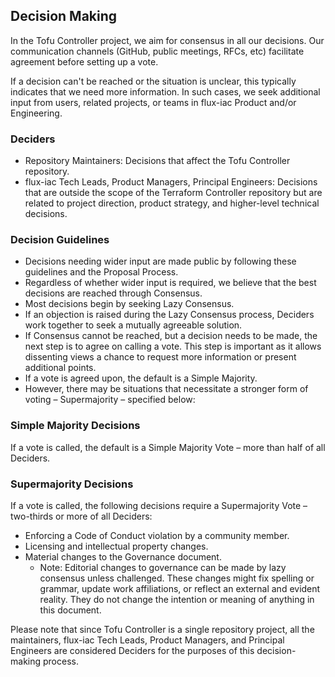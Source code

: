 ## Decision Making

In the Tofu Controller project, we aim for consensus in all our decisions.
Our communication channels (GitHub, public meetings, RFCs, etc) facilitate agreement before setting up a vote.

If a decision can't be reached or the situation is unclear,
this typically indicates that we need more information.
In such cases, we seek additional input from users, related projects, or teams in flux-iac Product and/or Engineering.

### Deciders

- Repository Maintainers: Decisions that affect the Tofu Controller repository.
- flux-iac Tech Leads, Product Managers, Principal Engineers: Decisions that are outside the scope of the Terraform
  Controller repository but are related to project direction, product strategy, and higher-level technical decisions.

### Decision Guidelines

- Decisions needing wider input are made public by following these guidelines and the Proposal Process.
- Regardless of whether wider input is required, we believe that the best decisions are reached through Consensus.
- Most decisions begin by seeking Lazy Consensus.
- If an objection is raised during the Lazy Consensus process, Deciders work together to seek a mutually agreeable
  solution.
- If Consensus cannot be reached, but a decision needs to be made, the next step is to agree on calling a vote. This
  step is important as it allows dissenting views a chance to request more information or present additional points.
- If a vote is agreed upon, the default is a Simple Majority.
- However, there may be situations that necessitate a stronger form of voting – Supermajority – specified below:

### Simple Majority Decisions

If a vote is called, the default is a Simple Majority Vote – more than half of all Deciders.

### Supermajority Decisions

If a vote is called, the following decisions require a Supermajority Vote – two-thirds or more of all Deciders:

- Enforcing a Code of Conduct violation by a community member.
- Licensing and intellectual property changes.
- Material changes to the Governance document.
    - Note: Editorial changes to governance can be made by lazy consensus unless challenged. These changes might fix
      spelling or grammar, update work affiliations, or reflect an external and evident reality. They do not change the
      intention or meaning of anything in this document.

Please note that since Tofu Controller is a single repository project, all the maintainers, flux-iac Tech Leads,
Product Managers, and Principal Engineers are considered Deciders for the purposes of this decision-making process.
